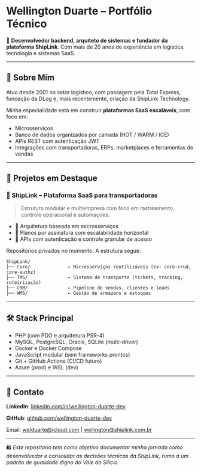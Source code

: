 # Wellington Duarte – Portfólio Técnico

🌟 **Desenvolvedor backend, arquiteto de sistemas e fundador da plataforma ShipLink**.
Com mais de 20 anos de experiência em logística, tecnologia e sistemas SaaS.

---

## 🚀 Sobre Mim

Atuo desde 2001 no setor logístico, com passagem pela Total Express, fundação da DLog e, mais recentemente, criação da ShipLink Technology.

Minha especialidade está em construir **plataformas SaaS escaláveis**, com foco em:

* Microsserviços
* Banco de dados organizados por camada (HOT / WARM / ICE)
* APIs REST com autenticação JWT
* Integrações com transportadoras, ERPs, marketplaces e ferramentas de vendas

---

## 🧠 Projetos em Destaque

### 🔹 ShipLink – Plataforma SaaS para transportadoras

> Estrutura modular e multiempresa com foco em rastreamento, controle operacional e automações.

* 🧱 Arquitetura baseada em microsserviços
* 💼 Planos por assinatura com escalabilidade horizontal
* 🔐 APIs com autenticação e controle granular de acesso

Repositórios privados no momento. A estrutura segue:

```
ShipLink/
├── Core/              ← Microsserviços reutilizáveis (ex: core-crud, core-authz)
├── TMS/               ← Sistema de transporte (tickets, tracking, roteirização)
├── CRM/               ← Pipeline de vendas, clientes e leads
├── WMS/               ← Gestão de armazéns e estoques
```

---

## 🛠️ Stack Principal

* PHP (com PDO e arquitetura PSR-4)
* MySQL, PostgreSQL, Oracle, SQLite (multi-driver)
* Docker e Docker Compose
* JavaScript modular (sem frameworks prontos)
* Git + GitHub Actions (CI/CD futuro)
* Azure (prod) e WSL (dev)

---

## 📢 Contato

**LinkedIn**: [linkedin.com/in/wellington-duarte-dev](https://linkedin.com/in/wellington-duarte-dev)

**GitHub**: [github.com/wellington-duarte-dev](https://github.com/wellington-duarte-dev)

Email: welduarte@icloud.com | wellington@shiplink.com.br

---

🛍️ *Este repositório tem como objetivo documentar minha jornada como desenvolvedor e consolidar as decisões técnicas da ShipLink, rumo a um padrão de qualidade digno do Vale do Silício.*
